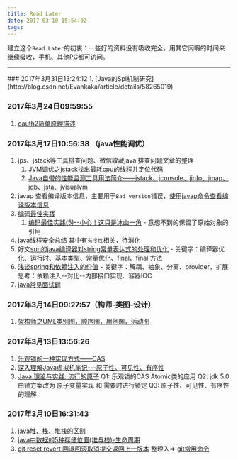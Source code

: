 ```yaml
---
title: Read Later
date: 2017-03-10 15:54:02
tags:
---
```

建立这个`Read Later`的初衷：一些好的资料没有吸收完全，用其它闲暇的时间来继续吸收，手机、其他PC都可访问。

<hr>
### 2017年3月31日13:24:12
1. [Java的Spi机制研究](http://blog.csdn.net/Evankaka/article/details/58265019)

### 2017年3月24日09:59:55
1. [oauth2简单原理描述](http://blog.csdn.net/yunnysunny/article/details/17482175)

### 2017年3月17日10:56:38 （java性能调优）
1. jps、jstack等工具排查问题、微信收藏java 排查问题文章的整理
    1. [JVM调优之jstack找出最耗cpu的线程并定位代码](http://www.cnblogs.com/chengJAVA/p/5821218.html)
    2. [ Java自带的性能监测工具用法简介——jstack、jconsole、jinfo、jmap、jdb、jsta、jvisualvm](http://blog.csdn.net/feihong247/article/details/7874063)
2. javap 查看编译版本信息，主要用于`Bad version`错误，[使用javap命令查看编译版本信息](http://www.blogjava.net/aoxj/archive/2013/02/17/395349.html)
3. [编码最佳实践](http://www.blogjava.net/aoxj/MyPosts.html)
    1. [编码最佳实践(5)--小心！这只是冰山一角](http://www.blogjava.net/aoxj/archive/2012/09/06/387170.html) - 意想不到的保留了原始对象的引用
4. [java线程安全总结](http://www.iteye.com/topic/806990) 其中有`有序性`相关，待消化
5. 好文[sun的java编译器对string常量表达式的处理和优化](http://www.blogjava.net/aoxj/archive/2007/12/05/165536.html) - 关键字：编译器优化、运行时、基本类型、常量优化、final、final 方法
6. [浅谈spring和依赖注入的价值](http://www.blogjava.net/aoxj/archive/2008/01/11/174728.html) - 关键字：解耦、抽象、分离、provider，扩展思考：依赖注入--对比--内部接口实现、容器IOC
7. [java常见面试题](http://blog.csdn.net/Soft_Po/article/details/53761198)

### 2017年3月14日09:27:57（构师-类图-设计）
1. [ 架构师之UML类别图，顺序图，用例图，活动图](http://blog.csdn.net/wqewq19/article/details/52931890)

### 2017年3月13日13:56:26
1. [乐观锁的一种实现方式——CAS](http://www.tuicool.com/articles/yiyy6bI)
2. [深入理解Java虚拟机笔记---原子性、可见性、有序性](http://www.tuicool.com/articles/ru6vUvn)
3. [Java 理论与实践: 流行的原子](https://www.ibm.com/developerworks/cn/java/j-jtp11234/index.html)
Q1: 乐观锁的CAS Atomic类的应用
Q2: jdk 5.0 由锁方案改为 原子变量实现 和 需要时进行锁定
Q3: 原子性、可见性、有序性的理解

### 2017年3月10日16:31:43
1. [java堆、栈、堆栈的区别](http://www.cnblogs.com/iliuyuet/p/5603618.html)  
2. [java中数据的5种存储位置(堆与栈)-生命周期](http://blog.csdn.net/ghost_programmer/article/details/40891735)
3. [git reset revert 回退回滚取消提交返回上一版本](http://yijiebuyi.com/blog/8f985d539566d0bf3b804df6be4e0c90.html) 整理入=> [git常用命令](../_drafts/git常用命令.md)